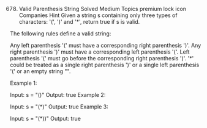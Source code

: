 678. Valid Parenthesis String
Solved
Medium
Topics
premium lock icon
Companies
Hint
Given a string s containing only three types of characters: '(', ')' and '*', return true if s is valid.

The following rules define a valid string:

Any left parenthesis '(' must have a corresponding right parenthesis ')'.
Any right parenthesis ')' must have a corresponding left parenthesis '('.
Left parenthesis '(' must go before the corresponding right parenthesis ')'.
'*' could be treated as a single right parenthesis ')' or a single left parenthesis '(' or an empty string "".
 

Example 1:

Input: s = "()"
Output: true
Example 2:

Input: s = "(*)"
Output: true
Example 3:

Input: s = "(*))"
Output: true
